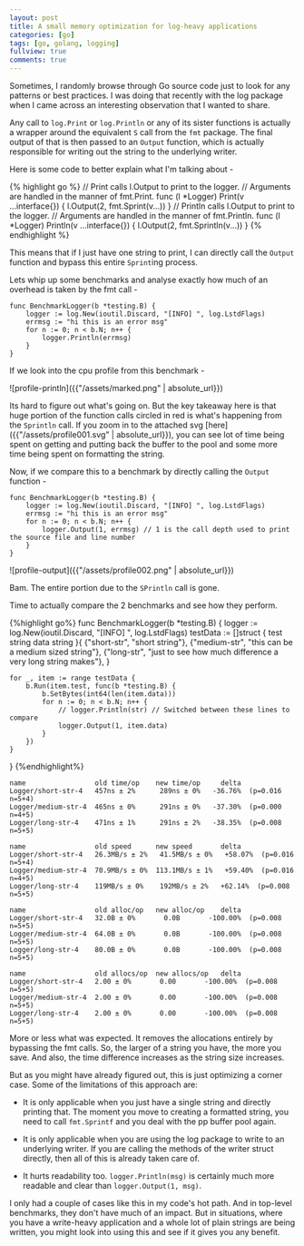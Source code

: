 ```yaml
---
layout: post
title: A small memory optimization for log-heavy applications
categories: [go]
tags: [go, golang, logging]
fullview: true
comments: true
---
```


Sometimes, I randomly browse through Go source code just to look for any patterns or best practices. I was doing that recently with the log package when I came across an interesting observation that I wanted to share.

Any call to `log.Print` or `log.Println` or any of its sister functions is actually a wrapper around the equivalent `S` call from the `fmt` package. The final output of that is then passed to an `Output` function, which is actually responsible for writing out the string to the underlying writer.

Here is some code to better explain what I'm talking about -

{% highlight go %}
// Print calls l.Output to print to the logger.
// Arguments are handled in the manner of fmt.Print.
func (l *Logger) Print(v ...interface{}) { l.Output(2, fmt.Sprint(v...)) }
// Println calls l.Output to print to the logger.
// Arguments are handled in the manner of fmt.Println.
func (l *Logger) Println(v ...interface{}) { l.Output(2, fmt.Sprintln(v...)) }
{% endhighlight %}


This means that if I just have one string to print, I can directly call the `Output` function and bypass this entire `Sprint`ing process.

Lets whip up some benchmarks and analyse exactly how much of an overhead is taken by the fmt call -
```
func BenchmarkLogger(b *testing.B) {
	logger := log.New(ioutil.Discard, "[INFO] ", log.LstdFlags)
	errmsg := "hi this is an error msg"
	for n := 0; n < b.N; n++ {
		logger.Println(errmsg)
	}
}
```

If we look into the cpu profile from this benchmark -

![profile-println]({{"/assets/marked.png" | absolute_url}})

Its hard to figure out what's going on. But the key takeaway here is that huge portion of the function calls circled in red is what's happening from the `Sprintln` call. If you zoom in to the attached svg [here]({{"/assets/profile001.svg" | absolute_url}}), you can see lot of time being spent on getting and putting back the buffer to the pool and some more time being spent on formatting the string.

Now, if we compare this to a benchmark by directly calling the `Output` function -

```
func BenchmarkLogger(b *testing.B) {
	logger := log.New(ioutil.Discard, "[INFO] ", log.LstdFlags)
	errmsg := "hi this is an error msg"
	for n := 0; n < b.N; n++ {
		logger.Output(1, errmsg) // 1 is the call depth used to print the source file and line number
	}
}
```

![profile-output]({{"/assets/profile002.png" | absolute_url}})

Bam. The entire portion due to the `SPrintln` call is gone.

Time to actually compare the 2 benchmarks and see how they perform.

{%highlight go%}
func BenchmarkLogger(b *testing.B) {
	logger := log.New(ioutil.Discard, "[INFO] ", log.LstdFlags)
	testData := []struct {
		test string
		data string
	}{
		{"short-str", "short string"},
		{"medium-str", "this can be a medium sized string"},
		{"long-str", "just to see how much difference a very long string makes"},
	}

	for _, item := range testData {
		b.Run(item.test, func(b *testing.B) {
			b.SetBytes(int64(len(item.data)))
			for n := 0; n < b.N; n++ {
				// logger.Println(str) // Switched between these lines to compare
				logger.Output(1, item.data)
			}
		})
	}
}
{%endhighlight%}


```
name                 old time/op    new time/op     delta
Logger/short-str-4   457ns ± 2%      289ns ± 0%   -36.76%  (p=0.016 n=5+4)
Logger/medium-str-4  465ns ± 0%      291ns ± 0%   -37.30%  (p=0.000 n=4+5)
Logger/long-str-4    471ns ± 1%      291ns ± 2%   -38.35%  (p=0.008 n=5+5)

name                 old speed      new speed       delta
Logger/short-str-4   26.3MB/s ± 2%   41.5MB/s ± 0%   +58.07%  (p=0.016 n=5+4)
Logger/medium-str-4  70.9MB/s ± 0%  113.1MB/s ± 1%   +59.40%  (p=0.016 n=4+5)
Logger/long-str-4    119MB/s ± 0%    192MB/s ± 2%   +62.14%  (p=0.008 n=5+5)

name                 old alloc/op   new alloc/op    delta
Logger/short-str-4   32.0B ± 0%       0.0B       -100.00%  (p=0.008 n=5+5)
Logger/medium-str-4  64.0B ± 0%       0.0B       -100.00%  (p=0.008 n=5+5)
Logger/long-str-4    80.0B ± 0%       0.0B       -100.00%  (p=0.008 n=5+5)

name                 old allocs/op  new allocs/op   delta
Logger/short-str-4   2.00 ± 0%       0.00       -100.00%  (p=0.008 n=5+5)
Logger/medium-str-4  2.00 ± 0%       0.00       -100.00%  (p=0.008 n=5+5)
Logger/long-str-4    2.00 ± 0%       0.00       -100.00%  (p=0.008 n=5+5)
```

More or less what was expected. It removes the allocations entirely by bypassing the fmt calls. So, the larger of a string you have, the more you save. And also, the time difference increases as the string size increases.

But as you might have already figured out, this is just optimizing a corner case. Some of the limitations of this approach are:

- It is only applicable when you just have a single string and directly printing that. The moment you move to creating a formatted string, you need to call `fmt.Sprintf` and you deal with the pp buffer pool again.

- It is only applicable when you are using the log package to write to an underlying writer. If you are calling the methods of the writer struct directly, then all of this is already taken care of.

- It hurts readability too. `logger.Println(msg)` is certainly much more readable and clear than `logger.Output(1, msg)`.

I only had a couple of cases like this in my code's hot path. And in top-level benchmarks, they don't have much of an impact. But in situations, where you have a write-heavy application and a whole lot of plain strings are being written, you might look into using this and see if it gives you any benefit.
